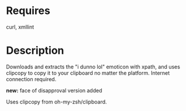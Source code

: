 # Requires
curl, xmllint
# Description
Downloads and extracts the "i dunno lol" emoticon with xpath, and uses clipcopy to copy it to your clipboard no matter the platform. Internet connection required.

**new:** face of disapproval version added

Uses clipcopy from oh-my-zsh/clipboard.
